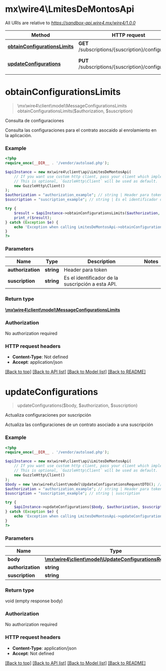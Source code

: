 # mx\wire4\LmitesDeMontosApi

All URIs are relative to *https://sandbox-api.wire4.mx/wire4/1.0.0*

Method | HTTP request | Description
------------- | ------------- | -------------
[**obtainConfigurationsLimits**](LmitesDeMontosApi.md#obtainconfigurationslimits) | **GET** /subscriptions/{suscription}/configurations | Consulta de configuraciones
[**updateConfigurations**](LmitesDeMontosApi.md#updateconfigurations) | **PUT** /subscriptions/{suscription}/configurations | Actualiza configuraciones por suscripción

# **obtainConfigurationsLimits**
> \mx\wire4\client\model\MessageConfigurationsLimits obtainConfigurationsLimits($authorization, $suscription)

Consulta de configuraciones

Consulta las configuraciones para el contrato asocaido al enrolamiento en la aplicación.

### Example
```php
<?php
require_once(__DIR__ . '/vendor/autoload.php');

$apiInstance = new mx\wire4\client\api\LmitesDeMontosApi(
    // If you want use custom http client, pass your client which implements `GuzzleHttp\ClientInterface`.
    // This is optional, `GuzzleHttp\Client` will be used as default.
    new GuzzleHttp\Client()
);
$authorization = "authorization_example"; // string | Header para token
$suscription = "suscription_example"; // string | Es el identificador de la suscripción a esta API.

try {
    $result = $apiInstance->obtainConfigurationsLimits($authorization, $suscription);
    print_r($result);
} catch (Exception $e) {
    echo 'Exception when calling LmitesDeMontosApi->obtainConfigurationsLimits: ', $e->getMessage(), PHP_EOL;
}
?>
```

### Parameters

Name | Type | Description  | Notes
------------- | ------------- | ------------- | -------------
 **authorization** | **string**| Header para token |
 **suscription** | **string**| Es el identificador de la suscripción a esta API. |

### Return type

[**\mx\wire4\client\model\MessageConfigurationsLimits**](../Model/MessageConfigurationsLimits.md)

### Authorization

No authorization required

### HTTP request headers

 - **Content-Type**: Not defined
 - **Accept**: application/json

[[Back to top]](#) [[Back to API list]](../../README.md#documentation-for-api-endpoints) [[Back to Model list]](../../README.md#documentation-for-models) [[Back to README]](../../README.md)

# **updateConfigurations**
> updateConfigurations($body, $authorization, $suscription)

Actualiza configuraciones por suscripción

Actualiza las configuraciones de un contrato asociado a una suscripción

### Example
```php
<?php
require_once(__DIR__ . '/vendor/autoload.php');

$apiInstance = new mx\wire4\client\api\LmitesDeMontosApi(
    // If you want use custom http client, pass your client which implements `GuzzleHttp\ClientInterface`.
    // This is optional, `GuzzleHttp\Client` will be used as default.
    new GuzzleHttp\Client()
);
$body = new \mx\wire4\client\model\UpdateConfigurationsRequestDTO(); // \mx\wire4\client\model\UpdateConfigurationsRequestDTO | updateConfigurationsResquestDTO
$authorization = "authorization_example"; // string | Header para token
$suscription = "suscription_example"; // string | suscription

try {
    $apiInstance->updateConfigurations($body, $authorization, $suscription);
} catch (Exception $e) {
    echo 'Exception when calling LmitesDeMontosApi->updateConfigurations: ', $e->getMessage(), PHP_EOL;
}
?>
```

### Parameters

Name | Type | Description  | Notes
------------- | ------------- | ------------- | -------------
 **body** | [**\mx\wire4\client\model\UpdateConfigurationsRequestDTO**](../Model/UpdateConfigurationsRequestDTO.md)| updateConfigurationsResquestDTO |
 **authorization** | **string**| Header para token |
 **suscription** | **string**| suscription |

### Return type

void (empty response body)

### Authorization

No authorization required

### HTTP request headers

 - **Content-Type**: application/json
 - **Accept**: Not defined

[[Back to top]](#) [[Back to API list]](../../README.md#documentation-for-api-endpoints) [[Back to Model list]](../../README.md#documentation-for-models) [[Back to README]](../../README.md)

